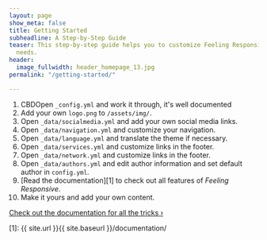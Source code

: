 ```yaml
---
layout: page
show_meta: false
title: Getting Started
subheadline: A Step-by-Step Guide
teaser: This step-by-step guide helps you to customize Feeling Responsive to your
  needs.
header:
  image_fullwidth: header_homepage_13.jpg
permalink: "/getting-started/"

---
```

 1. CBDOpen `_config.yml` and work it through, it's well documented
 2. Add your own `logo.png` to `/assets/img/`.
 3. Open `_data/socialmedia.yml` and add your own social media links.
 4. Open `_data/navigation.yml` and customize your navigation.
 5. Open `_data/language.yml` and translate the theme if necessary.
 6. Open `_data/services.yml` and customize links in the footer.
 7. Open `_data/network.yml` and customize links in the footer.
 8. Open `_data/authors.yml` and edit author information and set default author in `config.yml`.
 9. \[Read the documentation\]\[1\] to check out all features of _Feeling Responsive_.
10. Make it yours and add your own content.

<a class="radius button small" href="{{ site.url }}{{ site.baseurl }}/documentation/">Check out the documentation for all the tricks ›</a>

\[1\]: {{ site.url }}{{ site.baseurl }}/documentation/